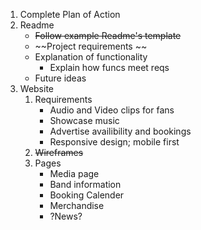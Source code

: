 1. Complete Plan of Action
2. Readme
    * ~~Follow example Readme's template~~
    * ~~Project requirements  ~~
    * Explanation of functionality
        *  Explain how funcs meet reqs
    *  Future ideas
3. Website
    1. Requirements
        * Audio and Video clips for fans
        * Showcase music
        * Advertise availibility and bookings
        * Responsive design; mobile first
    2. ~~Wireframes~~
    3. Pages
        * Media page
        * Band information
        * Booking Calender 
        * Merchandise
        * ?News?